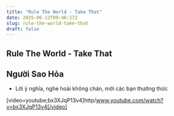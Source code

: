 ```yaml
---
title: "Rule The World - Take That"
date: 2025-06-12T09:46:17Z
slug: rule-the-world-take-that
draft: false
---
```


## Rule The World - Take That

## Người Sao Hỏa

- Lời ý nghĩa, nghe hoài không chán, mời các bạn thưởng thức 

[video=youtube;bx3XJqP13v4]http/www.youtube.com/watch?v=bx3XJqP13v4[/video]